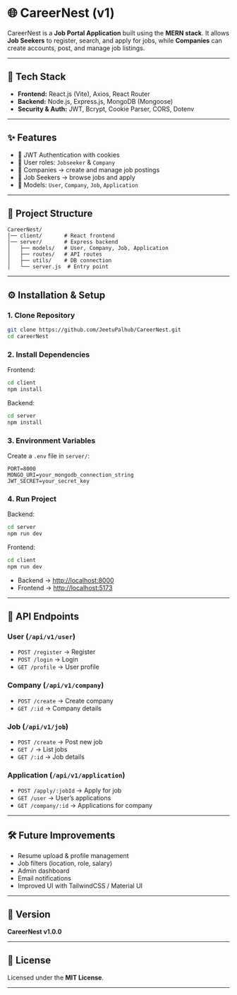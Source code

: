 
# 🌐 CareerNest (v1)

CareerNest is a **Job Portal Application** built using the **MERN stack**.
It allows **Job Seekers** to register, search, and apply for jobs, while **Companies** can create accounts, post, and manage job listings.

---

## 🚀 Tech Stack

* **Frontend:** React.js (Vite), Axios, React Router
* **Backend:** Node.js, Express.js, MongoDB (Mongoose)
* **Security & Auth:** JWT, Bcrypt, Cookie Parser, CORS, Dotenv

---

## ✨ Features

* 🔐 JWT Authentication with cookies
* 👤 User roles: `Jobseeker` & `Company`
* 🏢 Companies → create and manage job postings
* 💼 Job Seekers → browse jobs and apply
* 📂 Models: `User`, `Company`, `Job`, `Application`

---

## 📂 Project Structure

```
CareerNest/
│── client/       # React frontend
│── server/       # Express backend
│   ├── models/   # User, Company, Job, Application
│   ├── routes/   # API routes
│   ├── utils/    # DB connection
│   └── server.js  # Entry point
```

---

## ⚙️ Installation & Setup

### 1. Clone Repository

```bash
git clone https://github.com/JeetuPalhub/CareerNest.git
cd careerNest
```

### 2. Install Dependencies

Frontend:

```bash
cd client
npm install
```

Backend:

```bash
cd server
npm install
```

### 3. Environment Variables

Create a `.env` file in `server/`:

```
PORT=8000
MONGO_URI=your_mongodb_connection_string
JWT_SECRET=your_secret_key
```

### 4. Run Project

Backend:

```bash
cd server
npm run dev
```

Frontend:

```bash
cd client
npm run dev
```

* Backend → [http://localhost:8000](http://localhost:8000)
* Frontend → [http://localhost:5173](http://localhost:5173)

---

## 🔗 API Endpoints

### User (`/api/v1/user`)

* `POST /register` → Register
* `POST /login` → Login
* `GET /profile` → User profile

### Company (`/api/v1/company`)

* `POST /create` → Create company
* `GET /:id` → Company details

### Job (`/api/v1/job`)

* `POST /create` → Post new job
* `GET /` → List jobs
* `GET /:id` → Job details

### Application (`/api/v1/application`)

* `POST /apply/:jobId` → Apply for job
* `GET /user` → User’s applications
* `GET /company/:id` → Applications for company

---

## 🛠️ Future Improvements

* Resume upload & profile management
* Job filters (location, role, salary)
* Admin dashboard
* Email notifications
* Improved UI with TailwindCSS / Material UI

---

## 📌 Version

**CareerNest v1.0.0**

---

## 📜 License

Licensed under the **MIT License**.

---

